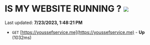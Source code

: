 # IS MY WEBSITE RUNNING ? [![](https://img.shields.io/static/v1?label=Sponsor&message=%E2%9D%A4&logo=GitHub&color=%23fe8e86)](https://github.com/sponsors/<username>)

Last updated: **7/23/2023, 1:48:21 PM**

- `GET` [https://youssefservice.me](https://youssefservice.me) - **Up** (1032ms)
